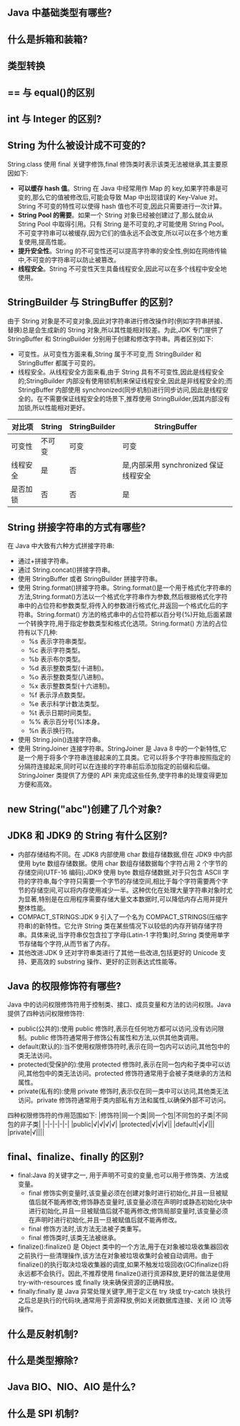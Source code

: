 ## Java 中基础类型有哪些?

## 什么是拆箱和装箱?

## 类型转换

## == 与 equal()的区别

## int 与 Integer 的区别?

## String 为什么被设计成不可变的?

String.class 使用 final 关键字修饰,final 修饰类时表示该类无法被继承,其主要原因如下:

- **可以缓存 hash 值**。String 在 Java 中经常用作 Map 的 key,如果字符串是可变的,那么它的值被修改后,可能会导致 Map 中出现错误的 Key-Value 对。String 不可变的特性可以使得 hash 值也不可变,因此只需要进行一次计算。
- **String Pool 的需要**。如果一个 String 对象已经被创建过了,那么就会从 String Pool 中取得引用。只有 String 是不可变的,才可能使用 String Pool。不可变字符串可以被缓存,因为它们的值永远不会改变,所以可以在多个地方重复使用,提高性能。
- **提升安全性**。String 的不可变性还可以提高字符串的安全性,例如在网络传输中,不可变的字符串可以防止被篡改。
- **线程安全**。String 不可变性天生具备线程安全,因此可以在多个线程中安全地使用。

## StringBuilder 与 StringBuffer 的区别?

由于 String 对象是不可变对象,因此对字符串进行修改操作时(例如字符串拼接、替换)总是会生成新的 String 对象,所以其性能相对较差。为此,JDK 专门提供了 StringBuffer 和 StringBuilder 分别用于创建和修改字符串。两者区别如下:

- 可变性。从可变性方面来看,String 属于不可变,而 StringBuilder 和 StringBuffer 都属于可变的。
- 线程安全。从线程安全方面来看,由于 String 具有不可变性,因此是线程安全的;StringBuilder 内部没有使用锁机制来保证线程安全,因此是非线程安全的;而 StringBuffer 内部使用 synchronized(同步机制)进行同步访问,因此是线程安全的。在不需要保证线程安全的场景下,推荐使用 StringBuilder,因其内部没有加锁,所以性能相对更好。

| 对比项   | String | StringBuilder | StringBuffer                          |
| -------- | ------ | ------------- | ------------------------------------- |
| 可变性   | 不可变 | 可变          | 可变                                  |
| 线程安全 | 是     | 否            | 是,内部采用 synchronized 保证线程安全 |
| 是否加锁 | 否     | 否            | 是                                    |

## String 拼接字符串的方式有哪些?

在 Java 中大致有六种方式拼接字符串:

- 通过+拼接字符串。
- 通过 String.concat()拼接字符串。
- 使用 StringBuffer 或者 StringBuilder 拼接字符串。
- 使用 String.format()拼接字符串。String.format()是一个用于格式化字符串的方法,String.format()方法以一个格式化字符串作为参数,然后根据格式化字符串中的占位符和参数类型,将传入的参数进行格式化,并返回一个格式化后的字符串。String.format() 方法的格式串中的占位符都以百分号(%)开始,后面紧跟一个转换字符,用于指定参数类型和格式化选项。String.format() 方法的占位符有以下几种:
  - %s 表示字符串类型。
  - %c 表示字符类型。
  - %b 表示布尔类型。
  - %d 表示整数类型(十进制)。
  - %o 表示整数类型(八进制)。
  - %x 表示整数类型(十六进制)。
  - %f 表示浮点数类型。
  - %e 表示科学计数法类型。
  - %t 表示日期时间类型。
  - %% 表示百分号(%)本身。
  - %n 表示换行符。
- 使用 String.join()连接字符串。
- 使用 StringJoiner 连接字符串。StringJoiner 是 Java 8 中的一个新特性,它是一个用于将多个字符串连接起来的工具类。它可以将多个字符串按照指定的分隔符连接起来,同时可以在连接的字符串前后添加指定的前缀和后缀。StringJoiner 类提供了方便的 API 来完成这些任务,使字符串的处理变得更加方便和高效。

## new String("abc")创建了几个对象?

## JDK8 和 JDK9 的 String 有什么区别?

- 内部存储结构不同。在 JDK8 内部使用 char 数组存储数据,但在 JDK9 中内部使用 byte 数组存储数据。使用 char 数组存储数据每个字符占用 2 个字节的存储空间(UTF-16 编码);JDK9 使用 byte 数组存储数据,对于只包含 ASCII 字符的字符串,每个字符只需要一个字节的存储空间,相比于每个字符需要两个字节的存储空间,可以将内存使用减少一半。这种优化在处理大量字符串对象时尤为显著,特别是在应用程序需要存储大量文本数据时,可以降低内存占用并提升整体性能。
- COMPACT_STRINGS:JDK 9 引入了一个名为 COMPACT_STRINGS(压缩字符串)的新特性。它允许 String 类在某些情况下以较低的内存开销存储字符串。具体来说,当字符串仅包含拉丁字母(Latin-1 字符集)时,String 类使用单字节存储每个字符,从而节省了内存。
- 其他改进:JDK 9 还对字符串类进行了其他一些改进,包括更好的 Unicode 支持、更高效的 substring 操作、更好的正则表达式性能等。

## Java 的权限修饰符有哪些?

Java 中的访问权限修饰符用于控制类、接口、成员变量和方法的访问权限。Java 提供了四种访问权限修饰符:

- public(公共的):使用 public 修饰时,表示在任何地方都可以访问,没有访问限制。public 修饰符通常用于修饰公有属性和方法,以供其他类调用。
- default(默认的):当不使用权限修饰符时,表示在同一包内可以访问,其他包中的类无法访问。
- protected(受保护的):使用 protected 修饰时,表示在同一包内和子类中可以访问,其他包中的类无法访问。protected 修饰符通常用于会被子类继承的方法和属性。
- private(私有的):使用 private 修饰时,表示仅在同一类中可以访问,其他类无法访问。private 修饰符通常用于类内部私有方法和属性,以确保外部不可访问。

四种权限修饰符的作用范围如下:
|修饰符|同一个类|同一个包|不同包的子类|不同包的非子类|
|-|-|-|-|-|
|public|√|√|√|√|
|protected|√|√|√||
|default|√|√|||
|private|√||||

## final、finalize、finally 的区别?

- final:Java 的关键字之一, 用于声明不可变的变量,也可以用于修饰类、方法或变量。
  - final 修饰实例变量时,该变量必须在创建对象时进行初始化,并且一旦被赋值后就不能再修改;修饰静态变量时,该变量必须在声明时或静态初始化块中进行初始化,并且一旦被赋值后就不能再修改;修饰局部变量时,该变量必须在声明时进行初始化,并且一旦被赋值后就不能再修改。
  - final 修饰方法时,该方法无法被子类重写。
  - final 修饰类时,该类无法被继承。
- finalize():finalize() 是 Object 类中的一个方法,用于在对象被垃圾收集器回收之前执行一些清理操作,该方法在对象被垃圾收集时会被自动调用。由于 finalize()的执行取决垃圾收集器的调度,如果不触发垃圾回收(GC)finalize()将永远都不会执行。因此,不推荐使用 finalize()进行资源释放,更好的做法是使用 try-with-resources 或 finally 块来确保资源的正确释放。
- finally:finally 是 Java 异常处理关键字,用于定义在 try 块或 try-catch 块执行之后总是执行的代码块,通常用于资源释放,例如关闭数据库连接、关闭 IO 流等操作。

## 什么是反射机制?

## 什么是类型擦除?

## Java BIO、NIO、AIO 是什么?

## 什么是 SPI 机制?
